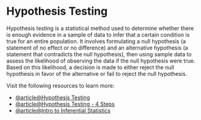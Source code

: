# Hypothesis Testing

Hypothesis testing is a statistical method used to determine whether there is enough evidence in a sample of data to infer that a certain condition is true for an entire population. It involves formulating a null hypothesis (a statement of no effect or no difference) and an alternative hypothesis (a statement that contradicts the null hypothesis), then using sample data to assess the likelihood of observing the data if the null hypothesis were true. Based on this likelihood, a decision is made to either reject the null hypothesis in favor of the alternative or fail to reject the null hypothesis.

Visit the following resources to learn more:

- [@article@Hypothesis Testing](https://latrobe.libguides.com/maths/hypothesis-testing)
- [@article@Hypothesis Testing - 4 Steps](https://www.investopedia.com/terms/h/hypothesistesting.asp)
- [@article@Intro to Inferential Statistics](https://www.udacity.com/course/intro-to-inferential-statistics--ud201)
